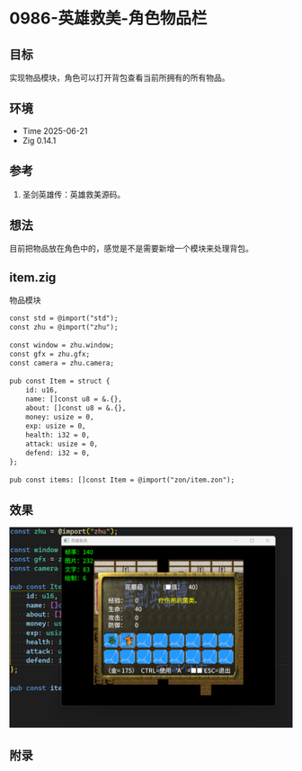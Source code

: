# 0986-英雄救美-角色物品栏

## 目标

实现物品模块，角色可以打开背包查看当前所拥有的所有物品。

## 环境

- Time 2025-06-21
- Zig 0.14.1

## 参考

1. 圣剑英雄传：英雄救美源码。

## 想法

目前把物品放在角色中的，感觉是不是需要新增一个模块来处理背包。

## item.zig

物品模块

```zig
const std = @import("std");
const zhu = @import("zhu");

const window = zhu.window;
const gfx = zhu.gfx;
const camera = zhu.camera;

pub const Item = struct {
    id: u16,
    name: []const u8 = &.{},
    about: []const u8 = &.{},
    money: usize = 0,
    exp: usize = 0,
    health: i32 = 0,
    attack: usize = 0,
    defend: i32 = 0,
};

pub const items: []const Item = @import("zon/item.zon");
```

## 效果

![角色物品栏][1]

[1]: images/英雄救美17.png

## 附录
